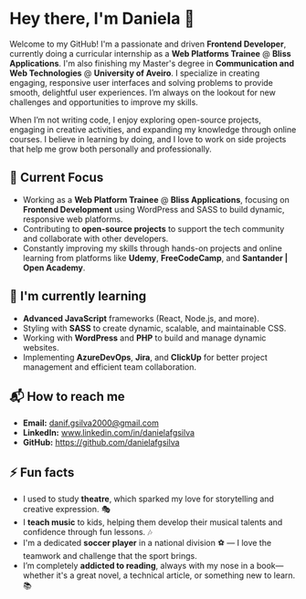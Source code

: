 # Hey there, I'm Daniela 👋

Welcome to my GitHub! I'm a passionate and driven **Frontend Developer**, currently doing a curricular internship as a **Web Platforms Trainee** @ **Bliss Applications**. I'm also finishing my Master's degree in **Communication and Web Technologies** @ **University of Aveiro**. I specialize in creating engaging, responsive user interfaces and solving problems to provide smooth, delightful user experiences. I’m always on the lookout for new challenges and opportunities to improve my skills.

When I’m not writing code, I enjoy exploring open-source projects, engaging in creative activities, and expanding my knowledge through online courses. I believe in learning by doing, and I love to work on side projects that help me grow both personally and professionally.

## 🔭 Current Focus

- Working as a **Web Platform Trainee** @ **Bliss Applications**, focusing on **Frontend Development** using WordPress and SASS to build dynamic, responsive web platforms.
- Contributing to **open-source projects** to support the tech community and collaborate with other developers.
- Constantly improving my skills through hands-on projects and online learning from platforms like **Udemy**, **FreeCodeCamp**, and **Santander | Open Academy**.

## 🌱 I'm currently learning

- **Advanced JavaScript** frameworks (React, Node.js, and more).
- Styling with **SASS** to create dynamic, scalable, and maintainable CSS.
- Working with **WordPress** and **PHP** to build and manage dynamic websites.
- Implementing **AzureDevOps**, **Jira**, and **ClickUp** for better project management and efficient team collaboration.

## 📬 How to reach me

- **Email:** danif.gsilva2000@gmail.com
- **LinkedIn:** www.linkedin.com/in/danielafgsilva
- **GitHub:** https://github.com/danielafgsilva

## ⚡ Fun facts

- I used to study **theatre**, which sparked my love for storytelling and creative expression. 🎭
- I **teach music** to kids, helping them develop their musical talents and confidence through fun lessons. 🎶
- I'm a dedicated **soccer player** in a national division ⚽️ — I love the teamwork and challenge that the sport brings.
- I’m completely **addicted to reading**, always with my nose in a book—whether it's a great novel, a technical article, or something new to learn. 📚

